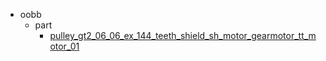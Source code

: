 * oobb
  * part
    * [pulley_gt2_06_06_ex_144_teeth_shield_sh_motor_gearmotor_tt_motor_01](oobb/part/pulley_gt2_06_06_ex_144_teeth_shield_sh_motor_gearmotor_tt_motor_01)
